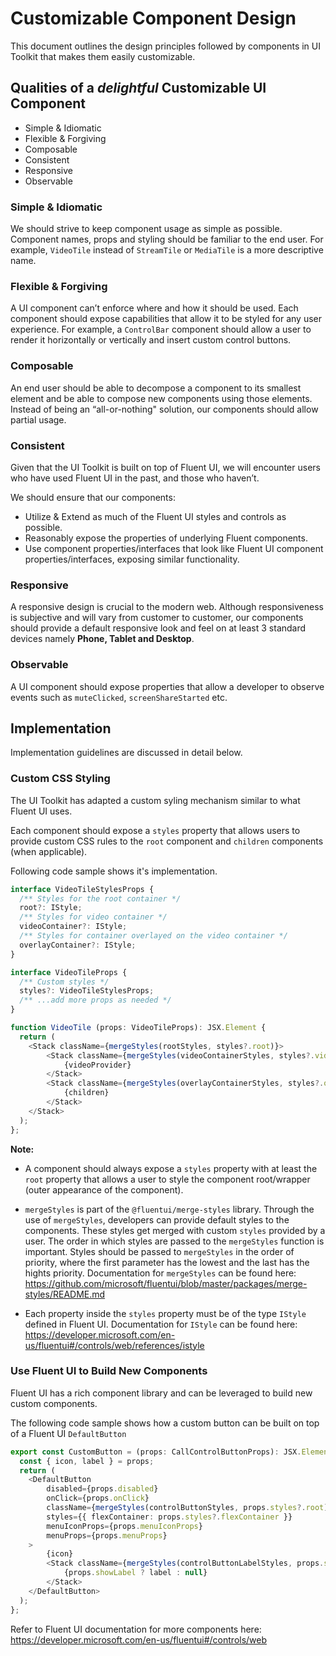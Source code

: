 # Customizable Component Design

This document outlines the design principles followed by components in UI Toolkit that makes them easily customizable.

## Qualities of a *delightful* Customizable UI Component 
- Simple & Idiomatic 
- Flexible & Forgiving 
- Composable 
- Consistent 
- Responsive 
- Observable 


### Simple & Idiomatic 
We should strive to keep component usage as simple as possible. Component names, props and styling should be familiar to the end user.
For example, `VideoTile` instead of `StreamTile` or `MediaTile` is a more descriptive name.

### Flexible & Forgiving
A UI component can’t enforce where and how it should be used. Each component should expose capabilities that allow it to be styled for any user experience. 
For example, a `ControlBar` component should allow a user to render it horizontally or vertically and insert custom control buttons.

### Composable 
An end user should be able to decompose a component to its smallest element and be able to compose new components using those elements. 
Instead of being an “all-or-nothing" solution, our components should allow partial usage. 

### Consistent 
Given that the UI Toolkit is built on top of Fluent UI, we will encounter users who have used Fluent UI in the past, and those who haven’t.  

We should ensure that our components: 
- Utilize & Extend as much of the Fluent UI styles and controls as possible.
- Reasonably expose the properties of underlying Fluent components.  
- Use component properties/interfaces that look like Fluent UI component properties/interfaces, exposing similar functionality.

### Responsive
A responsive design is crucial to the modern web. Although responsiveness is subjective and will vary from customer to customer, our components should provide a default responsive look and feel on at least 3 standard devices namely **Phone, Tablet and Desktop**. 

### Observable 
A UI component should expose properties that allow a developer to observe events such as `muteClicked`, `screenShareStarted` etc. 

## Implementation
Implementation guidelines are discussed in detail below.

### Custom CSS Styling 
The UI Toolkit has adapted a custom syling mechanism similar to what Fluent UI uses.

Each component should expose a `styles` property that allows users to provide custom CSS rules to the `root` component and `children` components (when applicable).

Following code sample shows it's implementation.

```typescript
interface VideoTileStylesProps {
  /** Styles for the root container */
  root?: IStyle;
  /** Styles for video container */
  videoContainer?: IStyle;
  /** Styles for container overlayed on the video container */
  overlayContainer?: IStyle;
}

interface VideoTileProps {
  /** Custom styles */
  styles?: VideoTileStylesProps;
  /** ...add more props as needed */
}

function VideoTile (props: VideoTileProps): JSX.Element {
  return (
    <Stack className={mergeStyles(rootStyles, styles?.root)}>
        <Stack className={mergeStyles(videoContainerStyles, styles?.videoContainer)}>
            {videoProvider}
        </Stack>
        <Stack className={mergeStyles(overlayContainerStyles, styles?.overlayContainer)}>
            {children}
        </Stack>
    </Stack>
  );
};
```

**Note:**
* A component should always expose a `styles` property with at least the `root` property that allows a user to style the component root/wrapper (outer appearance of the component). 

* `mergeStyles` is part of the `@fluentui/merge-styles` library. Through the use of `mergeStyles`, developers can provide default styles to the components. These styles get merged with custom `styles` provided by a user. The order in which styles are passed to the `mergeStyles` function is important. Styles should be passed to `mergeStyles` in the order of priority, where the first parameter has the lowest and the last has the hights priority.
Documentation for `mergeStyles` can be found here: https://github.com/microsoft/fluentui/blob/master/packages/merge-styles/README.md 

* Each property inside the `styles` property must be of the type `IStyle` defined in Fluent UI. Documentation for `IStyle` can be found here: https://developer.microsoft.com/en-us/fluentui#/controls/web/references/istyle 

### Use Fluent UI to Build New Components
Fluent UI has a rich component library and can be leveraged to build new custom components.

The following code sample shows how a custom button can be built on top of a Fluent UI `DefaultButton`

```typescript
export const CustomButton = (props: CallControlButtonProps): JSX.Element => {
  const { icon, label } = props;
  return (
    <DefaultButton
        disabled={props.disabled}
        onClick={props.onClick}
        className={mergeStyles(controlButtonStyles, props.styles?.root)}
        styles={{ flexContainer: props.styles?.flexContainer }}
        menuIconProps={props.menuIconProps}
        menuProps={props.menuProps}
    >
        {icon}
        <Stack className={mergeStyles(controlButtonLabelStyles, props.styles?.label)}>
            {props.showLabel ? label : null}
        </Stack>
    </DefaultButton>
  );
};
```

Refer to Fluent UI documentation for more components here:
https://developer.microsoft.com/en-us/fluentui#/controls/web